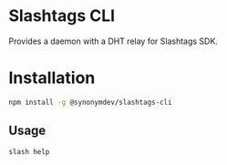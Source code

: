 # Slashtags CLI

Provides a daemon with a DHT relay for Slashtags SDK.

# Installation

```bash
npm install -g @synonymdev/slashtags-cli
```

## Usage

```bash
slash help
```
